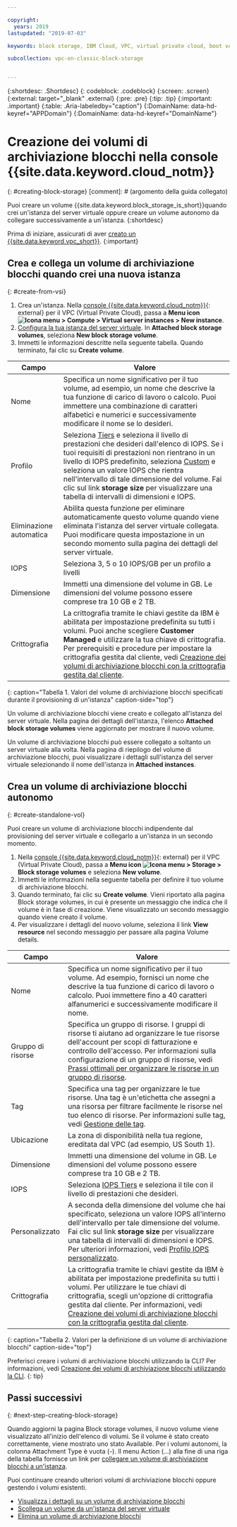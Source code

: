 ```yaml
---

copyright:
  years: 2019
lastupdated: "2019-07-03"

keywords: block storage, IBM Cloud, VPC, virtual private cloud, boot volume, data volume, volume, data storage, VSI, virtual server instance, instance, IOPS

subcollection: vpc-on-classic-block-storage


---
```


{:shortdesc: .Shortdesc}
{: codeblock: .codeblock}
{:screen: .screen}
{:external: target="_blank" .external}
{:pre: .pre}
{:tip: .tip}
{:important: .important}
{:table: .Aria-labeledby="caption"}
{:DomainName: data-hd-keyref="APPDomain"}
{:DomainName: data-hd-keyref="DomainName"}

# Creazione dei volumi di archiviazione blocchi nella console {{site.data.keyword.cloud_notm}}
{: #creating-block-storage}
[comment]: # (argomento della guida collegato)

Puoi creare un volume {{site.data.keyword.block_storage_is_short}}quando crei un'istanza del server virtuale oppure creare un volume autonomo da collegare successivamente a un'istanza.
{:shortdesc}

Prima di iniziare, assicurati di aver [creato un {{site.data.keyword.vpc_short}}](/docs/vpc-on-classic?topic=vpc-on-classic-getting-started).
{:important}

## Crea e collega un volume di archiviazione blocchi quando crei una nuova istanza
{: #create-from-vsi}

1. Crea un'istanza. Nella [console {{site.data.keyword.cloud_notm}}](https://{DomainName}/vpc){: external} per il VPC (Virtual Private Cloud), passa a **Menu icon ![Icona menu](../../icons/icon_hamburger.svg) > Compute > Virtual server instances > New instance**.
1. [Configura la tua istanza del server virtuale](/docs/vpc-on-classic-vsi?topic=vpc-on-classic-vsi-creating-virtual-servers). In **Attached block storage volumes**, seleziona **New block storage volume**.
1. Immetti le informazioni descritte nella seguente tabella.  Quando terminato, fai clic su **Create volume**.

| Campo | Valore |
|-------|-------|
| Nome  | Specifica un nome significativo per il tuo volume, ad esempio, un nome che descrive la tua funzione di carico di lavoro o calcolo. Puoi immettere una combinazione di caratteri alfabetici e numerici e successivamente modificare il nome se lo desideri. |
| Profilo | Seleziona [Tiers](/docs/vpc-on-classic-block-storage?topic=vpc-on-classic-block-storage-block-storage-profiles#tiers) e seleziona il livello di prestazioni che desideri dall'elenco di IOPS. Se i tuoi requisiti di prestazioni non rientrano in un livello di IOPS predefinito, seleziona [Custom](/docs/vpc-on-classic-block-storage?topic=vpc-on-classic-block-storage-block-storage-profiles#custom) e seleziona un valore IOPS che rientra nell'intervallo di tale dimensione del volume. Fai clic sul link **storage size** per visualizzare una tabella di intervalli di dimensioni e IOPS. |
| Eliminazione automatica | Abilita questa funzione per eliminare automaticamente questo volume quando viene eliminata l'istanza del server virtuale collegata. Puoi modificare questa impostazione in un secondo momento sulla pagina dei dettagli del server virtuale. |
| IOPS | Seleziona 3, 5 o 10 IOPS/GB per un profilo a livelli |
| Dimensione | Immetti una dimensione del volume in GB.  Le dimensioni del volume possono essere comprese tra 10 GB e 2 TB. |
| Crittografia | La crittografia tramite le chiavi gestite da IBM è abilitata per impostazione predefinita su tutti i volumi. Puoi anche scegliere **Customer Managed** e utilizzare la tua chiave di crittografia.  Per prerequisiti e procedure per impostare la crittografia gestita dal cliente, vedi [Creazione dei volumi di archiviazione blocchi con la crittografia gestita dal cliente](/docs/vpc-on-classic-block-storage?topic=vpc-on-classic-block-storage-block-storage-encryption). |
{: caption="Tabella 1. Valori del volume di archiviazione blocchi specificati durante il provisioning di un'istanza" caption-side="top"}

Un volume di archiviazione blocchi viene creato e collegato all'istanza del server virtuale. Nella pagina dei dettagli dell'istanza, l'elenco **Attached block storage volumes** viene aggiornato per mostrare il nuovo volume.

Un volume di archiviazione blocchi può essere collegato a soltanto un server virtuale alla volta. Nella pagina di riepilogo del volume di archiviazione blocchi, puoi visualizzare i dettagli sull'istanza del server virtuale selezionando il nome dell'istanza in **Attached instances**.

## Crea un volume di archiviazione blocchi autonomo
{: #create-standalone-vol}

Puoi creare un volume di archiviazione blocchi indipendente dal provisioning del server virtuale e collegarlo a un'istanza in un secondo momento.

1. Nella [console {{site.data.keyword.cloud_notm}}](https://{DomainName}/vpc){: external} per il VPC (Virtual Private Cloud), passa a **Menu icon ![Icona menu](../../icons/icon_hamburger.svg) > Storage > Block storage volumes** e seleziona **New volume**.
1. Immetti le informazioni nella seguente tabella per definire il tuo volume di archiviazione blocchi.
1. Quando terminato, fai clic su **Create volume**. Vieni riportato alla pagina Block storage volumes, in cui è presente un messaggio che indica che il volume è in fase di creazione. Viene visualizzato un secondo messaggio quando viene creato il volume.
1. Per visualizzare i dettagli del nuovo volume, seleziona il link **View resource** nel secondo messaggio per passare alla pagina Volume details.

| Campo | Valore |
|-------|-------|
| Nome  | Specifica un nome significativo per il tuo volume. Ad esempio, fornisci un nome che descrive la tua funzione di carico di lavoro o calcolo. Puoi immettere fino a 40 caratteri alfanumerici e successivamente modificare il nome. |
| Gruppo di risorse | Specifica un gruppo di risorse. I gruppi di risorse ti aiutano ad organizzare le tue risorse dell'account per scopi di fatturazione e controllo dell'accesso. Per informazioni sulla configurazione di un gruppo di risorse, vedi [Prassi ottimali per organizzare le risorse in un gruppo di risorse](/docs/resources?topic=resources-bp_resourcegroups#setuprgs). |
| Tag | Specifica una tag per organizzare le tue risorse. Una tag è un'etichetta che assegni a una risorsa per filtrare facilmente le risorse nel tuo elenco di risorse. Per informazioni sulle tag, vedi [Gestione delle tag](/docs/resources?topic=resources-tag). |
| Ubicazione | La zona di disponibilità nella tua regione, ereditata dal VPC (ad esempio, US South 1). |
| Dimensione | Immetti una dimensione del volume in GB.  Le dimensioni del volume possono essere comprese tra 10 GB e 2 TB. |
| IOPS | Seleziona [IOPS Tiers](/docs/vpc-on-classic-block-storage?topic=vpc-on-classic-block-storage-block-storage-profiles#tiers) e seleziona il tile con il livello di prestazioni che desideri. |
| Personalizzato | A seconda della dimensione del volume che hai specificato, seleziona un valore IOPS all'interno dell'intervallo per tale dimensione del volume.  Fai clic sul link **storage size** per visualizzare una tabella di intervalli di dimensioni e IOPS. Per ulteriori informazioni, vedi [Profilo IOPS personalizzato](/docs/vpc-on-classic-block-storage?topic=vpc-on-classic-block-storage-block-storage-profiles#custom). |
| Crittografia | La crittografia tramite le chiavi gestite da IBM è abilitata per impostazione predefinita su tutti i volumi. Per utilizzare le tue chiavi di crittografia, scegli un'opzione di crittografia gestita dal cliente. Per informazioni, vedi [Creazione dei volumi di archiviazione blocchi con la crittografia gestita dal cliente](/docs/vpc-on-classic-block-storage?topic=vpc-on-classic-block-storage-block-storage-encryption).|
{: caption="Tabella 2. Valori per la definizione di un volume di archiviazione blocchi" caption-side="top"}

Preferisci creare i volumi di archiviazione blocchi utilizzando la CLI? Per informazioni, vedi [Creazione dei volumi di archiviazione blocchi utilizzando la CLI](/docs/vpc-on-classic-block-storage?topic=vpc-on-classic-block-storage-creating-block-storage-cli).
{: tip}

## Passi successivi
{: #next-step-creating-block-storage}

Quando aggiorni la pagina Block storage volumes, il nuovo volume viene visualizzato all'inizio dell'elenco di volumi. Se il volume è stato creato correttamente, viene mostrato uno stato Available. Per i volumi autonomi, la colonna Attachment Type è vuota (-). Il menu Action (...) alla fine di una riga della tabella fornisce un link per [collegare un volume di archiviazione blocchi a un'istanza](/docs/vpc-on-classic-block-storage?topic=vpc-on-classic-block-storage-attaching-block-storage).

Puoi continuare creando ulteriori volumi di archiviazione blocchi oppure gestendo i volumi esistenti.

* [Visualizza i dettagli su un volume di archiviazione blocchi](/docs/vpc-on-classic-block-storage?topic=vpc-on-classic-block-storage-viewing-block-storage)
* [Scollega un volume da un'istanza del server virtuale](/docs/vpc-on-classic-block-storage?topic=vpc-on-classic-block-storage-managing-block-storage#detach)
* [Elimina un volume di archiviazione blocchi](/docs/vpc-on-classic-block-storage?topic=vpc-on-classic-block-storage-managing-block-storage#delete)
